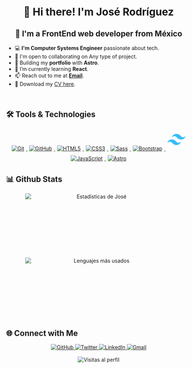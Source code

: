 ### <h1 align="center">👋 Hi there! I'm José Rodríguez</h1>
<h2 align="center">🚀 I'm a FrontEnd web developer from México</h2>

- 💻 **I'm  Computer Systems Engineer** passionate about tech.
- 🤝 I'm open to collaborating on Any type of project.
- 🚀 Building my **portfolio** with **Astro**.
- 🌱 I’m currently learning **React**.
- 📫 Reach out to me at **[Email](mailto:joserdgz.dev@gmail.com)**.
- 📄 Download my [CV here](https://docs.google.com/document/d/10VrsbHwx5gacaTdYvtNGnKcV5VtK87pl/edit?usp=sharing&ouid=105936946325949984848&rtpof=true&sd=true).
<br/>
<!------------------------------------------------------------------------------------------------------------------------------------------------>

## 🛠️ Tools & Technologies
<div align="center">
  <!-- Git -->
  <a href="https://git-scm.com/" target="_blank">
    <img src="https://cdn.jsdelivr.net/gh/devicons/devicon/icons/git/git-original.svg" alt="Git" width="50" height="50" style="margin: 5px;" />
  </a>
  <!-- GitHub -->
  <a href="https://github.com/" target="_blank">
    <img src="https://cdn.jsdelivr.net/gh/devicons/devicon/icons/github/github-original.svg" alt="GitHub" width="50" height="50" style="margin: 5px;" />
  </a>
  <!-- HTML -->
  <a href="https://developer.mozilla.org/en-US/docs/Web/HTML" target="_blank">
    <img src="https://cdn.jsdelivr.net/gh/devicons/devicon/icons/html5/html5-original.svg" alt="HTML5" width="50" height="50" style="margin: 5px;" />
  </a>
  <!-- CSS -->
  <a href="https://developer.mozilla.org/en-US/docs/Web/CSS" target="_blank">
    <img src="https://cdn.jsdelivr.net/gh/devicons/devicon/icons/css3/css3-original.svg" alt="CSS3" width="50" height="50" style="margin: 5px;" />
  </a>
  <!-- Sass -->
  <a href="https://sass-lang.com/" target="_blank">
    <img src="https://cdn.jsdelivr.net/gh/devicons/devicon/icons/sass/sass-original.svg" alt="Sass" width="50" height="50" style="margin: 5px;" />
  </a>
  <!-- Bootstrap -->
  <a href="https://getbootstrap.com/" target="_blank">
    <img src="https://cdn.jsdelivr.net/gh/devicons/devicon/icons/bootstrap/bootstrap-original.svg" alt="Bootstrap" width="50" height="50" style="margin: 5px;" />
  </a>
  <!-- Tailwind CSS -->
  <a href="https://tailwindcss.com/" target="_blank">
    <img src="https://raw.githubusercontent.com/devicons/devicon/6910f0503efdd315c8f9b858234310c06e04d9c0/icons/tailwindcss/tailwindcss-original.svg" alt="Tailwind CSS" width="50" height="50" style="margin: 5px;" />
  </a>
  <!-- JavaScript -->
  <a href="https://developer.mozilla.org/en-US/docs/Web/JavaScript" target="_blank">
    <img src="https://cdn.jsdelivr.net/gh/devicons/devicon/icons/javascript/javascript-original.svg" alt="JavaScript" width="50" height="50" style="margin: 5px;" />
  </a>
  <!-- Astro -->
  <a href="https://astro.build/" target="_blank">
    <img src="https://cdn.jsdelivr.net/gh/devicons/devicon/icons/astro/astro-original.svg" alt="Astro" width="50" height="50" style="margin: 5px;" />
  </a>
</div>
<!------------------------------------------------------------------------------------------------------------------------------------------------>

## 📊 Github Stats
<div align="center" style="display: flex; flex-wrap: wrap; justify-content: center; gap: 10px;">
  <!-- Estadísticas generales -->
  <img src="https://github-readme-stats.vercel.app/api?username=josergz&show_icons=true&locale=en&theme=transparent&" alt="Estadísticas de José" width="400" height="165" />
  <!-- Top de lenguajes -->
  <img src="https://github-readme-stats.vercel.app/api/top-langs?username=josergz&show_icons=true&locale=en&layout=compact&theme=transparent&" alt="Lenguajes más usados" width="400" height="165" />
</div>
<!------------------------------------------------------------------------------------------------------------------------------------------------>

## 🌐 Connect with Me
<div align="center">
  <!-- GitHub -->
  <a href="https://github.com/josergz" target="_blank">
    <img src="https://img.shields.io/badge/GitHub-100000?style=for-the-badge&logo=github&logoColor=white" alt="GitHub" />
  </a>
  <!-- Twitter -->
  <a href="https://twitter.com/_josergz" target="_blank">
    <img src="https://img.shields.io/badge/Twitter-1DA1F2?style=for-the-badge&logo=twitter&logoColor=white" alt="Twitter" />
  </a>
  <!-- LinkedIn -->
  <a href="https://linkedin.com/in/josergz" target="_blank">
    <img src="https://img.shields.io/badge/LinkedIn-0077B5?style=for-the-badge&logo=linkedin&logoColor=white" alt="LinkedIn" />
  </a>
  <!-- Email -->
  <a href="mailto:joserdgz.dev@gmail.com">
    <img src="https://img.shields.io/badge/Gmail-D14836?style=for-the-badge&logo=gmail&logoColor=white" alt="Gmail" />
  </a></div>
</br> 
<!-- Visitas al perfil -->
<div align="center">
  <img src="https://komarev.com/ghpvc/?username=josergz&style=flat-square&scale=10.0" alt="Visitas al perfil" />
</div>
